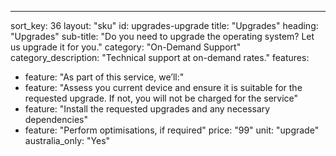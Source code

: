 ---sort_key: 36layout: "sku"id: upgrades-upgradetitle: "Upgrades"heading: "Upgrades"sub-title: "Do you need to upgrade the operating system? Let us upgrade it for you."category: "On-Demand Support"category_description: "Technical support at on-demand rates."features: - feature: "As part of this service, we’ll:" - feature: "Assess you current device and ensure it is suitable for the requested upgrade. If not, you will not be charged for the service" - feature: "Install the requested upgrades and any necessary dependencies" - feature: "Perform optimisations, if required"price: "99"unit: "upgrade"australia_only: "Yes"